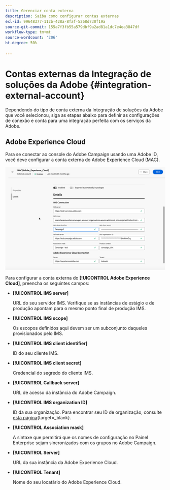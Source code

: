 ```yaml
---
title: Gerenciar conta externa
description: Saiba como configurar contas externas
exl-id: 99648377-112b-428a-8faf-5268d730f19a
source-git-commit: 155a7f3fb55a579dbf9a2ad81a1dc7e4ea3847df
workflow-type: tm+mt
source-wordcount: '206'
ht-degree: 50%

---
```


# Contas externas da Integração de soluções da Adobe {#integration-external-account}

Dependendo do tipo de conta externa da Integração de soluções da Adobe que você selecionou, siga as etapas abaixo para definir as configurações de conexão e conta para uma integração perfeita com os serviços da Adobe.

## Adobe Experience Cloud

Para se conectar ao console do Adobe Campaign usando uma Adobe ID, você deve configurar a conta externa do Adobe Experience Cloud (MAC).

![Captura de tela mostrando os campos de configuração da conta externa do Adobe Experience Cloud MAC.](assets/external-MAC.png)

Para configurar a conta externa do **[!UICONTROL Adobe Experience Cloud]**, preencha os seguintes campos:

* **[!UICONTROL IMS server]**

  URL do seu servidor IMS. Verifique se as instâncias de estágio e de produção apontam para o mesmo ponto final de produção IMS.

* **[!UICONTROL IMS scope]**

  Os escopos definidos aqui devem ser um subconjunto daqueles provisionados pelo IMS.

* **[!UICONTROL IMS client identifier]**

  ID do seu cliente IMS.

* **[!UICONTROL IMS client secret]**

  Credencial do segredo do cliente IMS.

* **[!UICONTROL Callback server]**

  URL de acesso da instância do Adobe Campaign.

* **[!UICONTROL IMS organization ID]**

  ID da sua organização. Para encontrar seu ID de organização, consulte [esta página](https://experienceleague.adobe.com/docs/core-services/interface/administration/organizations.html?lang=pt-BR){target=_blank}.

* **[!UICONTROL Association mask]**

  A sintaxe que permitirá que os nomes de configuração no Painel Enterprise sejam sincronizados com os grupos no Adobe Campaign.

* **[!UICONTROL Server]**

  URL da sua instância da Adobe Experience Cloud.

* **[!UICONTROL Tenant]**

  Nome do seu locatário do Adobe Experience Cloud.
